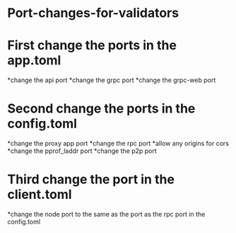 # Port-changes-for-validators
<h1>First change the ports in the app.toml</h1>
*change the api port
*change the grpc port
*change the grpc-web port

<h1> Second change the ports in the config.toml</h1>
*change the proxy app port
*change the rpc port
*allow any origins for cors
*change the pprof_laddr port
*change the p2p port

<h1>Third change the port in the client.toml</h1>
*change the node port to the same as the port as the rpc port in the config.toml
